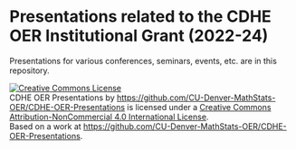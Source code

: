 # Presentations related to the CDHE OER Institutional Grant (2022-24)

Presentations for various conferences, seminars, events, etc. are in this repository.

<a rel="license" href="http://creativecommons.org/licenses/by-nc/4.0/">
<img alt="Creative Commons License" style="border-width:0" src="https://i.creativecommons.org/l/by-nc/4.0/88x31.png" /></a><br />
<span xmlns:dct="http://purl.org/dc/terms/" property="dct:title">CDHE OER Presentations</span> by <a xmlns:cc="http://creativecommons.org/ns#" href="https://github.com/CU-Denver-MathStats-OER/CDHE-OER-Presentations" property="cc:attributionName" rel="cc:attributionURL">https://github.com/CU-Denver-MathStats-OER/CDHE-OER-Presentations</a> is licensed under a <a rel="license" href="http://creativecommons.org/licenses/by-nc/4.0/">Creative Commons Attribution-NonCommercial 4.0 International License</a>.<br />Based on a work at <a xmlns:dct="http://purl.org/dc/terms/" href="https://github.com/CU-Denver-MathStats-OER/CDHE-OER-Presentations" rel="dct:source">https://github.com/CU-Denver-MathStats-OER/CDHE-OER-Presentations</a>.
